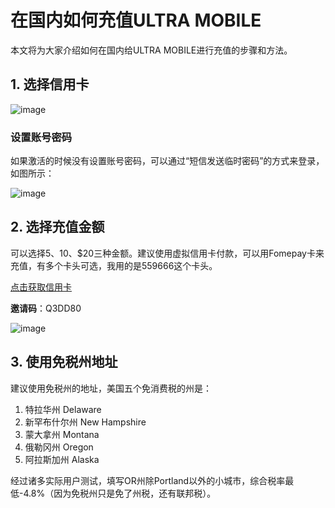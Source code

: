 # 在国内如何充值ULTRA MOBILE

本文将为大家介绍如何在国内给ULTRA MOBILE进行充值的步骤和方法。

## 1. 选择信用卡

![image](https://github.com/fwlrshll/ULTRA-MOBILE/assets/169964305/e946217c-bf89-45e7-855a-3fbd1e939e00)


### 设置账号密码

如果激活的时候没有设置账号密码，可以通过“短信发送临时密码”的方式来登录，如图所示：

![image](https://github.com/fwlrshll/ULTRA-MOBILE/assets/169964305/5f23eeae-0101-41cd-9871-108da5a9f0e3)


## 2. 选择充值金额

可以选择$5、$10、$20三种金额。建议使用虚拟信用卡付款，可以用Fomepay卡来充值，有多个卡头可选，我用的是559666这个卡头。

[点击获取信用卡](https://gpt.fomepay.com/#/pages/login/index?d=Q3DD80)

**邀请码**：Q3DD80

![image](https://github.com/fwlrshll/ULTRA-MOBILE/assets/169964305/2178fcdc-ba01-4024-8d52-8a91a15741ff)


## 3. 使用免税州地址

建议使用免税州的地址，美国五个免消费税的州是：

1. 特拉华州 Delaware
2. 新罕布什尔州 New Hampshire
3. 蒙大拿州 Montana
4. 俄勒冈州 Oregon
5. 阿拉斯加州 Alaska

经过诸多实际用户测试，填写OR州除Portland以外的小城市，综合税率最低-4.8%（因为免税州只是免了州税，还有联邦税）。


